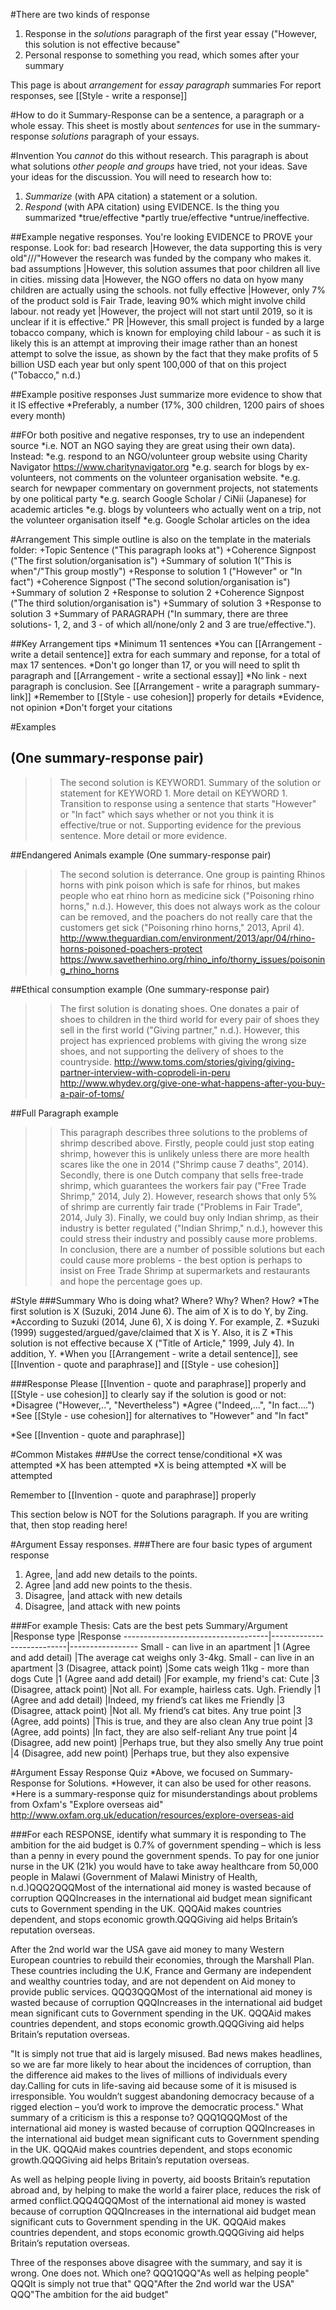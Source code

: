 #There are two kinds of response
1) Response in the _solutions_ paragraph of the first year essay ("However, this solution is not effective because"
2) Personal response to something you read, which somes after your summary

This page is about _arrangement_ for _essay paragraph_ summaries
For report responses, see [[Style - write a response]]

#How to do it
Summary-Response can be a sentence, a paragraph or a whole essay.
This sheet is mostly about _sentences_ for use in the summary-response _solutions_ paragraph of your essays.


#Invention
You _cannot_ do this without research.
This paragraph is about what solutions _other people and groups_ have tried, not your ideas.
Save your ideas for the discussion.
You will need to research how to:
1) _Summarize_ (with APA citation) a statement or a solution.
2) _Respond_ (with APA citation) using EVIDENCE. Is the thing you summarized
*true/effective
*partly true/effective
*untrue/ineffective.

##Example negative responses.
You're looking EVIDENCE to PROVE your response. Look for:
bad research            |However, the data supporting this is very old"///"However the research was funded by the company who makes it.
bad assumptions         |However, this solution assumes that poor children all live in cities.
missing data            |However, the NGO offers no data on hyow many children are actually using the schools.
not fully effective     |However, only 7% of the product sold is Fair Trade, leaving 90% which might involve child labour.
not ready yet           |However, the project will not start until 2019, so it is unclear if it is effective."
PR                      |However, this small project is funded by a large tobacco company, which is known for employing child labour - as such it is likely this is an attempt at improving their image rather than an honest attempt to solve the issue, as shown by the fact that they make profits of 5 billion USD each year but only spent 100,000 of that on this project ("Tobacco," n.d.)


##Example positive responses
Just summarize more evidence to show that it IS effective
*Preferably, a number (17%, 300 children, 1200 pairs of shoes every month)

##FOr both positive and negative responses, try to use an independent source
*i.e. NOT an NGO saying they are great using their own data). Instead:
*e.g. respond to an NGO/volunteer group website using Charity Navigator https://www.charitynavigator.org
*e.g. search for blogs by ex-volunteers, not comments on the volunteer organisation website.
*e.g. search for newpaper commentary on government projects, not statements by one political party
*e.g. search Google Scholar / CiNii (Japanese) for academic articles
*e.g. blogs by volunteers who actually went on a trip, not the volunteer organisation itself
*e.g. Google Scholar articles on the idea



#Arrangement
This simple outline is also on the template in the materials folder:
+Topic Sentence ("This paragraph looks at")
+Coherence Signpost ("The first solution/organisation is")
+Summary of solution 1("This is when"/"This group mostly")
+Response to solution 1 ("However" or "In fact")
+Coherence Signpost ("The second solution/organisation is")
+Summary of solution 2
+Response to solution 2
+Coherence Signpost ("The third solution/organisation is")
+Summary of solution 3
+Response to solution 3
+Summary of PARAGRAPH ("In summary, there are three solutions- 1, 2, and 3 - of which all/none/only 2 and 3 are true/effective.").


##Key Arrangement tips
*Minimum 11 sentences
*You can [[Arrangement - write a detail sentence]] extra for each summary and reponse, for a total of max 17 sentences.
*Don't go longer than 17, or you will need to split th paragraph and [[Arrangement - write a sectional essay]]
*No link - next paragraph is conclusion. See [[Arrangement - write a paragraph summary-link]]
*Remember to [[Style - use cohesion]] properly for details
*Evidence, not opinion
*Don't forget your citations


#Examples
## (One summary-response pair)
>>The second solution is KEYWORD1. Summary of the solution or statement for KEYWORD 1. More detail on KEYWORD 1. Transition to response using a sentence that starts "However" or "In fact" which says whether or not you think it is effective/true or not. Supporting evidence for the previous sentence. More detail or more evidence.

##Endangered Animals example (One summary-response pair)
>>The second solution is deterrance. One group is painting Rhinos horns with pink poison which is safe for rhinos, but makes people who eat rhino horn as medicine sick ("Poisoning rhino horns," n.d.). However, this does not always work as the colour can be removed, and the poachers do not really care that the customers get sick ("Poisoning rhino horns," 2013, April 4).  http://www.theguardian.com/environment/2013/apr/04/rhino-horns-poisoned-poachers-protect https://www.savetherhino.org/rhino_info/thorny_issues/poisoning_rhino_horns

##Ethical consumption example (One summary-response pair)
>>The first solution is donating shoes. One donates a pair of shoes to children in the third world for every pair of shoes they sell in the first world ("Giving partner," n.d.). However, this project has exprienced problems with giving the wrong size shoes, and not supporting the delivery of shoes to the countryside. http://www.toms.com/stories/giving/giving-partner-interview-with-coprodeli-in-peru http://www.whydev.org/give-one-what-happens-after-you-buy-a-pair-of-toms/

##Full Paragraph example
>>This paragraph describes three solutions to the problems of shrimp described above. Firstly, people could just stop eating shrimp, however this is <blue>unlikely unless there are more health scares like the one in 2014 ("Shrimp cause 7 deaths", 2014).</blue> Secondly, there is one Dutch company that sells free-trade shrimp, which guarantees the workers fair pay ("Free Trade Shrimp," 2014, July 2). <blue>However, research shows that only 5% of shrimp are currently fair trade ("Problems in Fair Trade", 2014, July 3).</blue> Finally, we could buy only Indian shrimp, as their industry is better regulated ("Indian Shrimp," n.d.), <blue>however this could stress their industry and possibly cause more problems.</blue> In conclusion, there are a number of possible solutions but each could cause more problems - the best option is perhaps to insist on Free Trade Shrimp at supermarkets and restaurants and hope the percentage goes up.

#Style
###Summary
Who is doing what? Where? Why? When? How?
*The first solution is X (Suzuki, 2014 June 6). The aim of X is to do Y, by Zing.
*According to Suzuki (2014, June 6), X is doing Y. For example, Z.
*Suzuki (1999) suggested/argued/gave/claimed that X is Y. Also, it is Z
*This solution is not effective because X ("Title of Article," 1999, July 4). In addition, Y.
*When you [[Arrangement - write a detail sentence]], see [[Invention - quote and paraphrase]] and [[Style - use cohesion]]



###Response
Please [[Invention - quote and paraphrase]] properly and [[Style - use cohesion]] to clearly say if the solution is good or not:
*Disagree 	("However,..", "Nevertheless")
*Agree 		("Indeed,...", "In fact....")
*See [[Style - use cohesion]] for alternatives to "However" and "In fact"

*See [[Invention - quote and paraphrase]]


#Common Mistakes
###Use the correct tense/conditional
*X was attempted
*X has been attempted
*X is being attempted
*X will be attempted

Remember to [[Invention - quote and paraphrase]] properly

<RED>This section below is NOT for the Solutions paragraph. If you are writing that, then stop reading here!</red>

#Argument Essay responses.
###There are four basic types of argument response
1) Agree, 		|and add new details to the points.
2) Agree		|and add new points to the thesis.
3) Disagree,	|and attack with new details
4) Disagree,	|and attack with new points

###For example
Thesis: Cats are the best pets
Summary/Argument 					|Response type 				|Response
------------------------------------|---------------------------|-----------------
Small - can live in an apartment 	|1 (Agree and add detail)	|The average cat weighs only 3-4kg.
Small - can live in an apartment 	|3 (Disagree, attack point) |Some cats weigh 11kg - more than dogs
Cute								|1 (Agree aand add detail)	|For example, my friend's cat:
Cute								|3 (Disagree, attack point) |Not all. For example, hairless cats. Ugh.
Friendly							|1 (Agree and add detail)	|Indeed, my friend’s cat likes me
Friendly							|3 (Disagree, attack point) |Not all. My friend’s cat bites.
Any true point  					|3 (Agree, add points) 		|This is true, and they are also clean
Any true point 						|3 (Agree, add points) 		|In fact, they are also self-reliant
Any true point 						|4 (Disagree, add new point) |Perhaps true, but they also smelly
Any true point 						|4 (Disagree, add new point) |Perhaps true, but they also expensive


#Argument Essay Response Quiz
*Above, we focused on Summary-Response for Solutions.
*However, it can also be used for other reasons.
*Here is a summary-response quiz for misunderstandings about problems from Oxfam's "Explore overseas aid" http://www.oxfam.org.uk/education/resources/explore-overseas-aid

###For each RESPONSE, identify what summary it is responding to
The ambition for the aid budget is 0.7% of government spending – which is less than a penny in every pound the government spends. To pay for one junior nurse in the UK (21k) you would have to take away healthcare from 50,000 people in Malawi (Government of Malawi Ministry of Health, n.d.)QQQ2QQQMost of the international aid money is wasted because of corruption QQQIncreases in the international aid budget mean significant cuts to Government spending in the UK. QQQAid makes countries dependent, and stops economic growth.QQQGiving aid helps Britain’s reputation overseas.


After the 2nd world war the USA gave aid money to many Western European countries to rebuild their economies, through the Marshall Plan. These countries including the U.K, France and Germany are independent and wealthy countries today, and are not dependent on Aid money to provide public services. QQQ3QQQMost of the international aid money is wasted because of corruption QQQIncreases in the international aid budget mean significant cuts to Government spending in the UK. QQQAid makes countries dependent, and stops economic growth.QQQGiving aid helps Britain’s reputation overseas.


"It is simply not true that aid is largely misused. Bad news makes headlines, so we are far more likely to hear about the incidences of corruption, than the difference aid makes to the lives of millions of individuals every day.Calling for cuts in life-saving aid because some of it is misused is irresponsible. You wouldn’t suggest abandoning democracy because of a rigged election – you’d work to improve the democratic process." What summary of a criticism is this a response to? QQQ1QQQMost of the international aid money is wasted because of corruption QQQIncreases in the international aid budget mean significant cuts to Government spending in the UK. QQQAid makes countries dependent, and stops economic growth.QQQGiving aid helps Britain’s reputation overseas.



As well as helping people living in poverty, aid boosts Britain’s reputation abroad and, by helping to make the world a fairer place, reduces the risk of armed conflict.QQQ4QQQMost of the international aid money is wasted because of corruption QQQIncreases in the international aid budget mean significant cuts to Government spending in the UK. QQQAid makes countries dependent, and stops economic growth.QQQGiving aid helps Britain’s reputation overseas.

Three of the responses above disagree with the summary, and say it is wrong. One does not.  Which one? QQQ1QQQ"As well as helping people" QQQIt is simply not true that" QQQ"After the 2nd world war the USA" QQQ"The ambition for the aid budget"

